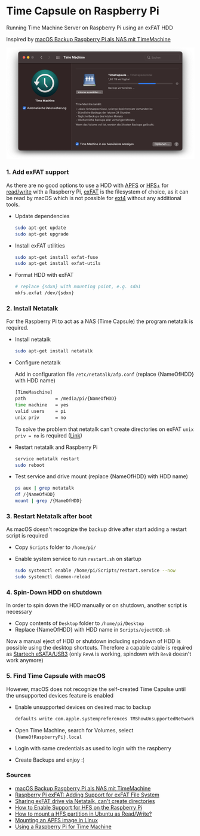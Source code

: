# Time Capsule on Raspberry Pi

Running Time Machine Server on Raspberry Pi using an exFAT HDD

Inspired by [macOS Backup Raspberry Pi als NAS mit TimeMachine](https://knasan.de/index.php?/archives/10-macOS-Backup-Raspberry-Pi-als-NAS-mit-TimeMachine.html)

![HandBrake on RPi4](Images/TimeMachine-BigSur.png)

### 1. Add exFAT support

As there are no good options to use a HDD with [APFS](https://az4n6.blogspot.com/2018/01/mounting-apfs-image-in-linux.html) or [HFS+](https://pimylifeup.com/raspberry-pi-hfs/) for [read/write](https://superuser.com/questions/84446/how-to-mount-a-hfs-partition-in-ubuntu-as-read-write) with a Raspberry Pi, [exFAT](https://pimylifeup.com/raspberry-pi-exfat/) is the filesystem of choice, as it can be read by macOS which is not possible for [ext4](https://www.maketecheasier.com/mount-access-ext4-partition-mac/) without any additional tools.

- Update dependencies
  
    ```sh
    sudo apt-get update
    sudo apt-get upgrade
    ```

- Install exFAT utilities
  
    ```sh
    sudo apt-get install exfat-fuse
    sudo apt-get install exfat-utils
    ```

- Format HDD with exFAT
  
    ```sh
    # replace {sdxn} with mounting point, e.g. sda1
    mkfs.exfat /dev/{sdxn}
    ```

### 2. Install Netatalk

For the Raspberry Pi to act as a NAS (Time Capsule) the program netatalk is required.

- Install netatalk
  
    ```sh
    sudo apt-get install netatalk
    ```

- Configure netatalk

    Add in configuration file `/etc/netatalk/afp.conf` (replace {NameOfHDD} with HDD name)

    ```sh
    [TimeMaschine]
    path           = /media/pi/{NameOfHDD}
    time machine   = yes
    valid users    = pi
    unix priv      = no
    ```

    To solve the problem that netatalk can't create directories on exFAT `unix priv = no` is required ([Link](https://raspberrypi.stackexchange.com/questions/74697/sharing-exfat-drive-via-netatalk-cant-create-directories))

- Restart netatalk and Raspberry Pi

    ```sh
    service netatalk restart
    sudo reboot
    ```

- Test service and drive mount (replace {NameOfHDD} with HDD name)

    ```sh
    ps aux | grep netatalk
    df /{NameOfHDD}
    mount | grep /{NameOfHDD}
    ```

### 3. Restart Netatalk after boot

As macOS doesn't recognize the backup drive after start adding a restart script is required

- Copy `Scripts` folder to `/home/pi/`
- Enable system service to run `restart.sh` on startup

    ```sh
    sudo systemctl enable /home/pi/Scripts/restart.service --now
    sudo systemctl daemon-reload
    ```

### 4. Spin-Down HDD on shutdown

In order to spin down the HDD manually or on shutdown, another script is necessary

- Copy contents of `Desktop` folder to `/home/pi/Desktop`
- Replace {NameOfHDD} with HDD name in `Scripts/ejectHDD.sh`

Now a manual eject of HDD or shutdown including spindown of HDD is possible using the desktop shortcuts. Therefore a capable cable is required as [Startech eSATA/USB3](https://www.startech.com/de-de/hdd/usb3s2esata3) (only `RevA` is working, spindown with `RevB` doesn't work anymore)

### 5. Find Time Capsule with macOS

However, macOS does not recognize the self-created Time Capulse until the unsupported devices feature is enabled

- Enable unsupported devices on desired mac to backup

    ```sh
    defaults write com.apple.systempreferences TMShowUnsupportedNetworkVolumes 1
    ```

- Open Time Machine, search for Volumes, select `{NameOfRaspberryPi}.local`
- Login with same credentials as used to login with the raspberry
- Create Backups and enjoy :)

### Sources

- [macOS Backup Raspberry Pi als NAS mit TimeMachine](https://knasan.de/index.php?/archives/10-macOS-Backup-Raspberry-Pi-als-NAS-mit-TimeMachine.html)
- [Raspberry Pi exFAT: Adding Support for exFAT File System](https://pimylifeup.com/raspberry-pi-exfat/)
- [Sharing exFAT drive via Netatalk, can't create directories](https://raspberrypi.stackexchange.com/questions/74697/sharing-exfat-drive-via-netatalk-cant-create-directories)
- [How to Enable Support for HFS on the Raspberry Pi](https://pimylifeup.com/raspberry-pi-hfs/)
- [How to mount a HFS partition in Ubuntu as Read/Write?](https://superuser.com/questions/84446/how-to-mount-a-hfs-partition-in-ubuntu-as-read-write)
- [Mounting an APFS image in Linux](https://az4n6.blogspot.com/2018/01/mounting-apfs-image-in-linux.html)
- [Using a Raspberry Pi for Time Machine](https://mudge.name/2019/11/12/using-a-raspberry-pi-for-time-machine/)